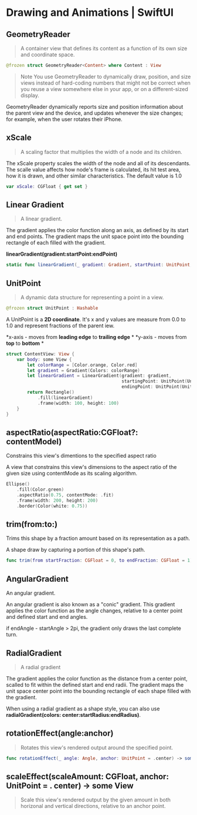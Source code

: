 
# Drawing and Animations | SwiftUI

## GeometryReader
> A container view that defines its content as a function of its own size and coordinate space.

```swift
@frozen struct GeometryReader<Content> where Content : View 
```

> Note
You use GeometryReader to dynamically draw, position, and size views instead of hard-coding numbers that might not be correct when you reuse a view somewhere else in your app, or on a different-sized display.

GeometryReader dynamically reports size and position information about the parent view and the device, and updates whenever the size changes; for example, when the user rotates their iPhone.

## xScale 
> A scaling factor that multiplies the width of a node and its children.

The xScale property scales the width of the node and all of its descendants. The scalle value affects how node's frame is calculated, its hit test area, how it is drawn, and other similar characteristics. The default value is 1.0

```swift
var xScale: CGFloat { get set }
```

## Linear Gradient

> A linear gradient.

The gradient applies the color function along an axis, as defined by its start and end points. The gradient maps the unit space point into the bounding rectangle of each filled with the gradient.

**linearGradient(gradient:startPoint:endPoint)**

```swift
static func linearGradient(_ gradient: Gradient, startPoint: UnitPoint, endPoint: UnitPoint) -> LinearGradient
```

## UnitPoint

> A dynamic data structure for representing a point in a view.

```swift
@frozen struct UnitPoint : Hashable
```

A UnitPoint is a **2D coordinate**. It's x and y values are measure from 0.0 to 1.0 and represent fractions of the parent iew.

*x-axis - moves from **leading edge** to **trailing edge** *
*y-axis - moves from **top** to **bottom** *

```swift
struct ContentView: View {
    var body: some View {
        let colorRange = [Color.orange, Color.red]
        let gradient = Gradient(Colors: colorRange)
        let linearGradient = LinearGradient(gradient: gradient,
                                            startingPoint: UnitPoint(UnitPoint.top),
                                            endingPoint: UnitPoint(UnitPoint.bottom))
        return Rectangle()
            .fill(linearGradient)
            .frame(width: 100, height: 100)
    }
}
```

## aspectRatio(aspectRatio:CGFloat?: contentModel)

Constrains this view's dimentions to the specified aspect ratio

A view that constrains this view's dimensions to the aspect ratio of the given size using contentMode as its scaling algorithm.

```swift
Ellipse()
    .fill(Color.green)
    .aspectRatio(0.75, contentMode: .fit)
    .frame(width: 200, height: 200)
    .border(Color(white: 0.75))
```


## trim(from:to:)
Trims this shape by a fraction amount based on its representation as a path.

A shape draw by capturing a portion of this shape's path.

```swift 
func trim(from startFraction: CGFloat = 0, to endFraction: CGFloat = 1) -> some Shape
```

## AngularGradient

An angular gradient.

An angular gradient is also known as a "conic" gradient. This gradient applies the color function as the angle changes, relative to a center point and defined start and end angles. 

if endAngle - startAngle > 2pi, the gradient only draws the last complete turn.


## RadialGradient

> A radial gradient

The gradient applies the color function as the distance from a center point, scalled to fit within the defined start and end radii. The gradient maps the unit space center point into the bounding rectangle of each shape filled with the gradient.

When using a radial gradient as a shape style, you can also use **radialGradient(colors: center:startRadius:endRadius)**.

## rotationEffect(angle:anchor)

> Rotates this view's rendered output around the specified point.

```swift
func rotationEffect(_ angle: Angle, anchor: UnitPoint = .center) -> some View
```

## scaleEffect(scaleAmount: CGFloat, anchor: UnitPoint = . center) -> some View

> Scale this view's rendered output by the given amount in both horizonal and vertical directions, relative to an anchor point.












